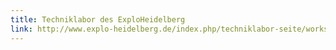 ```yaml
---
title: Techniklabor des ExploHeidelberg
link: http://www.explo-heidelberg.de/index.php/techniklabor-seite/workshops-techniklabor/
---
```


